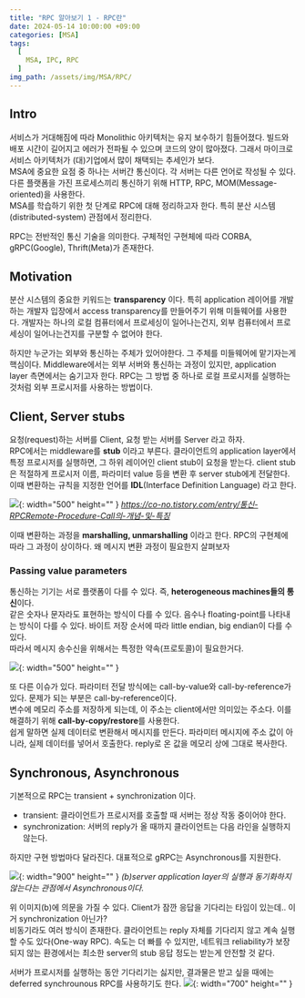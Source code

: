 ```yaml
---
title: "RPC 알아보기 1 - RPC란"
date: 2024-05-14 10:00:00 +09:00
categories: [MSA]
tags:
  [
    MSA, IPC, RPC
  ]
img_path: /assets/img/MSA/RPC/
---
```


## Intro
서비스가 거대해짐에 따라 Monolithic 아키텍처는 유지 보수하기 힘들어졌다. 빌드와 배포 시간이 길어지고 에러가 전파될 수 있으며 코드의 양이 많아졌다. 그래서 마이크로서비스 아키텍처가 (대)기업에서 많이 채택되는 추세인가 보다.<br>
MSA에 중요한 요점 중 하나는 서버간 통신이다. 각 서버는 다른 언어로 작성될 수 있다. 다른 플랫폼을 가진 프로세스끼리 통신하기 위해 HTTP, RPC, MOM(Message-oriented)을 사용한다. <br>
MSA를 학습하기 위한 첫 단계로 RPC에 대해 정리하고자 한다. 특히 분산 시스템(distributed-system) 관점에서 정리한다.

RPC는 전반적인 통신 기술을 의미한다. 구체적인 구현체에 따라 CORBA, gRPC(Google), Thrift(Meta)가 존재한다.<br>

## Motivation
분산 시스템의 중요한 키워드는 **transparency** 이다. 특히 application 레이어를 개발하는 개발자 입장에서 access transparency를 만들어주기 위해 미들웨어를 사용한다. 개발자는 하나의 로컬 컴퓨터에서 프로세싱이 일어나는건지, 외부 컴퓨터에서 프로세싱이 일어나는건지를 구분할 수 없어야 한다.<br>

하지만 누군가는 외부와 통신하는 주체가 있어야한다. 그 주체를 미들웨어에 맡기자는게 핵심이다. Middleware에서는 외부 서버와 통신하는 과정이 있지만, application layer 측면에서는 숨기고자 한다. RPC는 그 방법 중 하나로 로컬 프로시저를 실행하는 것처럼 외부 프로시저를 사용하는 방법이다.

## Client, Server stubs
요청(request)하는 서버를 Client, 요청 받는 서버를 Server 라고 하자.<br>
RPC에서는 middleware를 **stub** 이라고 부른다. 클라이언트의 application layer에서 특정 프로시저를 실행하면, 그 하위 레이어인 client stub이 요청을 받는다.
client stub은 적절하게 프로시저 이름, 파라미터 value 등을 변환 후 server stub에게 전달한다. 이때 변환하는 규칙을 지정한 언어를 **IDL**(Interface Definition Language) 라고 한다.

![](1.png){: width="500" height="" }
_https://co-no.tistory.com/entry/통신-RPCRemote-Procedure-Call의-개념-및-특징_

이때 변환하는 과정을 **marshalling, unmarshalling** 이라고 한다. RPC의 구현체에 따라 그 과정이 상이하다.
왜 메시지 변환 과정이 필요한지 살펴보자

### Passing value parameters
통신하는 기기는 서로 플랫폼이 다를 수 있다. 즉, **heterogeneous machines들의 통신**이다.<br>
같은 숫자나 문자라도 표현하는 방식이 다를 수 있다. 음수나 floating-point를 나타내는 방식이 다를 수 있다. 바이트 저장 순서에 따라 little endian, big endian이 다를 수 있다.<br>
따라서 메시지 송수신을 위해서는 특정한 약속(프로토콜)이 필요한거다.

![](2.png){: width="500" height="" }

또 다른 이슈가 있다. 파라미터 전달 방식에는 call-by-value와 call-by-reference가 있다. 문제가 되는 부분은 call-by-reference이다.<br>
변수에 메모리 주소를 저장하게 되는데, 이 주소는 client에서만 의미있는 주소다. 이를 해결하기 위해 **call-by-copy/restore**를 사용한다.<br>
쉽게 말하면 실제 데이터로 변환해서 메시지를 만든다. 파라미터 메시지에 주소 값이 아니라, 실제 데이터를 넣어서 호출한다. reply로 온 값을 메모리 상에 그대로 복사한다.

## Synchronous, Asynchronous
기본적으로 RPC는 transient + synchronization 이다.<br>
- transient: 클라이언트가 프로시저를 호출할 때 서버는 정상 작동 중이어야 한다.
- synchronization: 서버의 reply가 올 때까지 클라이언트는 다음 라인을 실행하지 않는다.

하지만 구현 방법마다 달라진다. 대표적으로 gRPC는 Asynchronous를 지원한다.

![](3.png){: width="900" height="" }
_(b)server application layer의 실행과 동기화하지 않는다는 관점에서 Asynchronous이다._

위 이미지(b)에 의문을 가질 수 있다. Client가 잠깐 응답을 기다리는 타임이 있는데.. 이거 synchronization 아닌가?<br>
비동기라도 여러 방식이 존재한다. 클라이언트는 reply 자체를 기다리지 않고 계속 실행할 수도 있다(One-way RPC). 속도는 더 빠를 수 있지만, 네트워크 reliability가 보장되지 않는 환경에서는 최소한 server의 stub 응답 정도는 받는게 안전할 것 같다.

서버가 프로시저를 실행하는 동안 기다리기는 싫지만, 결과물은 받고 싶을 때에는 deferred synchrounous RPC를 사용하기도 한다.
![](4.png){: width="700" height="" }


